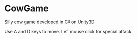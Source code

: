 # CowGame
Silly cow game developed in C# on Unity3D

Use A and D keys to move. Left mouse click for special attack.
